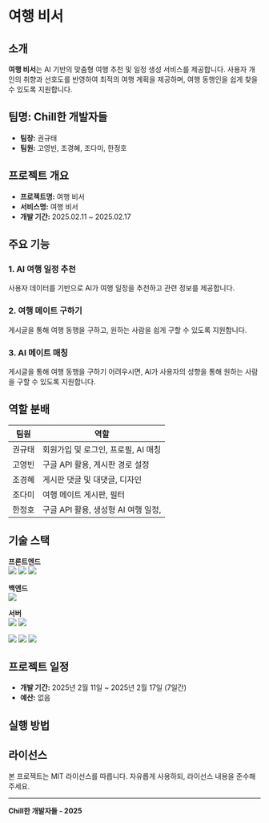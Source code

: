 # 여행 비서

## 소개
**여행 비서**는 AI 기반의 맞춤형 여행 추천 및 일정 생성 서비스를 제공합니다. 사용자 개인의 취향과 선호도를 반영하여 최적의 여행 계획을 제공하며, 여행 동행인을 쉽게 찾을 수 있도록 지원합니다.

## 팀명: Chill한 개발자들

- **팀장:** 권규태  
- **팀원:** 고영빈, 조경혜, 조다미, 한정호  

## 프로젝트 개요

- **프로젝트명:** 여행 비서  
- **서비스명:** 여행 비서  
- **개발 기간:** 2025.02.11 ~ 2025.02.17  



## 주요 기능

### 1. AI 여행 일정 추천
사용자 데이터를 기반으로 AI가 여행 일정을 추천하고 관련 정보를 제공합니다.


### 2. 여행 메이트 구하기
게시글을 통해 여행 동행을 구하고, 원하는 사람을 쉽게 구할 수 있도록 지원합니다.

### 3. AI 메이트 매칭
게시글을 통해 여행 동행을 구하기 어려우시면, AI가 사용자의 성향을 통해 원하는 사람을 구할 수 있도록 지원합니다.


## 역할 분배

| 팀원   | 역할                             |
|--------|----------------------------------|
| 권규태 | 회원가입 및 로그인, 프로필, AI 매칭       |
| 고영빈 | 구글 API 활용, 게시판 경로 설정                    |
| 조경혜 | 게시판 댓글 및 대댓글, 디자인                   |
| 조다미 | 여행 메이트 게시판, 필터         |
| 한정호 | 구글 API 활용, 생성형 AI 여행 일정,      |

## 기술 스택
**프론트엔드** <br> 
  <img src="https://img.shields.io/badge/html5-E34F26?style=for-the-badge&logo=html5&logoColor=white"> 
  <img src="https://img.shields.io/badge/css-1572B6?style=for-the-badge&logo=css3&logoColor=white"> 
  <img src="https://img.shields.io/badge/javascript-F7DF1E?style=for-the-badge&logo=javascript&logoColor=black"> 


**백엔드**<br>
  <img src="https://img.shields.io/badge/supabase-3FCF8E?style=for-the-badge&logo=supabase&logoColor=white">
  
  
  **서버**<br>
  <img src="https://img.shields.io/badge/node.js-339933?style=for-the-badge&logo=Node.js&logoColor=white">
  <img src="https://img.shields.io/badge/express-000000?style=for-the-badge&logo=express&logoColor=white">
  
  <img src="https://img.shields.io/badge/bootstrap-7952B3?style=for-the-badge&logo=bootstrap&logoColor=white">

  <img src="https://img.shields.io/badge/github-181717?style=for-the-badge&logo=github&logoColor=white">
  <img src="https://img.shields.io/badge/git-F05032?style=for-the-badge&logo=git&logoColor=white">

## 프로젝트 일정

- **개발 기간:** 2025년 2월 11일 ~ 2025년 2월 17일 (7일간)
- **예산:** 없음

## 실행 방법


## 라이선스
본 프로젝트는 MIT 라이선스를 따릅니다. 자유롭게 사용하되, 라이선스 내용을 준수해주세요.

---

**Chill한 개발자들 - 2025**
